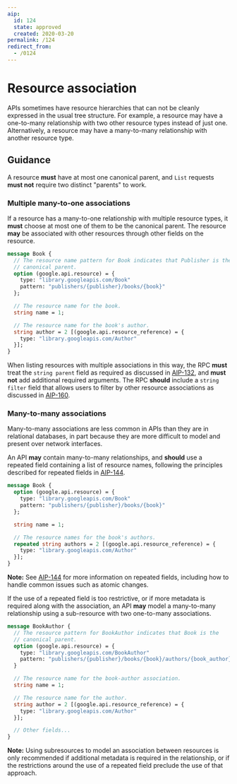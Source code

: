 ```yaml
---
aip:
  id: 124
  state: approved
  created: 2020-03-20
permalink: /124
redirect_from:
  - /0124
---
```


# Resource association

APIs sometimes have resource hierarchies that can not be cleanly expressed in
the usual tree structure. For example, a resource may have a one-to-many
relationship with two other resource types instead of just one. Alternatively,
a resource may have a many-to-many relationship with another resource type.

## Guidance

A resource **must** have at most one canonical parent, and `List` requests
**must not** require two distinct "parents" to work.

### Multiple many-to-one associations

If a resource has a many-to-one relationship with multiple resource types, it
**must** choose at most one of them to be the canonical parent. The resource
**may** be associated with other resources through other fields on the
resource.

```proto
message Book {
  // The resource name pattern for Book indicates that Publisher is the
  // canonical parent.
  option (google.api.resource) = {
    type: "library.googleapis.com/Book"
    pattern: "publishers/{publisher}/books/{book}"
  };

  // The resource name for the book.
  string name = 1;

  // The resource name for the book's author.
  string author = 2 [(google.api.resource_reference) = {
    type: "library.googleapis.com/Author"
  }];
}
```

When listing resources with multiple associations in this way, the RPC **must**
treat the `string parent` field as required as discussed in [AIP-132][], and
**must not** add additional required arguments. The RPC **should** include a
`string filter` field that allows users to filter by other resource
associations as discussed in [AIP-160][].

### Many-to-many associations

Many-to-many associations are less common in APIs than they are in relational
databases, in part because they are more difficult to model and present over
network interfaces.

An API **may** contain many-to-many relationships, and **should** use a
repeated field containing a list of resource names, following the principles
described for repeated fields in [AIP-144][].

```proto
message Book {
  option (google.api.resource) = {
    type: "library.googleapis.com/Book"
    pattern: "publishers/{publisher}/books/{book}"
  };

  string name = 1;

  // The resource names for the book's authors.
  repeated string authors = 2 [(google.api.resource_reference) = {
    type: "library.googleapis.com/Author"
  }];
}
```

**Note:** See [AIP-144][] for more information on repeated fields, including
how to handle common issues such as atomic changes.

If the use of a repeated field is too restrictive, or if more metadata is
required along with the association, an API **may** model a many-to-many
relationship using a sub-resource with two one-to-many associations.

```proto
message BookAuthor {
  // The resource pattern for BookAuthor indicates that Book is the
  // canonical parent.
  option (google.api.resource) = {
    type: "library.googleapis.com/BookAuthor"
    pattern: "publishers/{publisher}/books/{book}/authors/{book_author}"
  }

  // The resource name for the book-author association.
  string name = 1;

  // The resource name for the author.
  string author = 2 [(google.api.resource_reference) = {
    type: "library.googleapis.com/Author"
  }];

  // Other fields...
}
```

**Note:** Using subresources to model an association between resources is only
recommended if additional metadata is required in the relationship, or if the
restrictions around the use of a repeated field preclude the use of that
approach.

[aip-132]: ./0132.md
[aip-144]: ./0144.md
[aip-160]: ./0160.md
